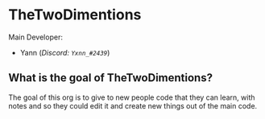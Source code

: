 # TheTwoDimentions

Main Developer:
- Yann (*Discord: `Yxnn_#2439`*)

## What is the goal of TheTwoDimentions?

The goal of this org is to give to new people code that they can learn, with notes and so they could edit it and create new things out of the main code.
